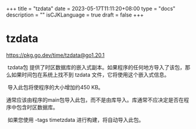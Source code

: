 +++
title = "tzdata"
date = 2023-05-17T11:11:20+08:00
type = "docs"
description = ""
isCJKLanguage = true
draft = false
+++
# tzdata

https://pkg.go.dev/time/tzdata@go1.20.1



​	tzdata包 提供了时区数据库的嵌入式副本。如果程序的任何地方导入了该包，那么如果时间包在系统上找不到 tzdata 文件，它将使用这个嵌入式信息。

​	导入此包将使程序的大小增加约450 KB。

​	通常应该由程序的main包导入此包，而不是由库导入。库通常不应决定是否在程序中包含时区数据库。

​	如果您使用 -tags timetzdata 进行构建，将自动导入此包。